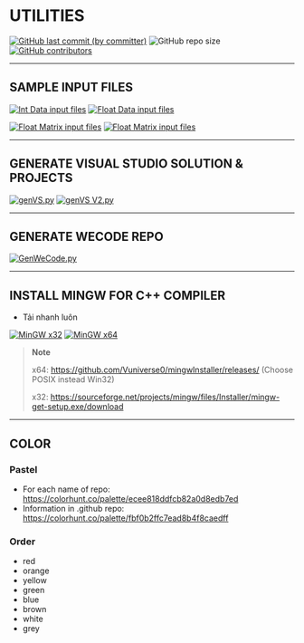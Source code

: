 # UTILITIES

[![GitHub last commit (by committer)](https://img.shields.io/github/last-commit/NMLT-NTTMK-K18/Utilities?style=for-the-badge&color=CAEDFF)](../../../commits/main)
![GitHub repo size](https://img.shields.io/github/repo-size/NMLT-NTTMK-K18/Utilities?style=for-the-badge&color=D8B4F8)
[![GitHub contributors](https://img.shields.io/github/contributors/NMLT-NTTMK-K18/Utilities?style=for-the-badge&color=FBF0B2)](../../../graphs/contributors)

---

## SAMPLE INPUT FILES

[![Int Data input files](https://img.shields.io/badge/int_data_inp-download-FF8080?style=for-the-badge)](../../releases/download/INP/INT_DATA_INP.zip)
[![Float Data input files](https://img.shields.io/badge/float_data_inp-download-FFCF96?style=for-the-badge)](../../releases/download/INP/FLOAT_DATA_INP.zip)

[![Float Matrix input files](https://img.shields.io/badge/float_matrix_inp-download-F6FDC3?style=for-the-badge)](../../releases/download/INP/FLOAT_MATRIX_DATA_INP.zip)
[![Float Matrix input files](https://img.shields.io/badge/float_matrix_inp-download-CDFAD5?style=for-the-badge)](../../releases/download/INP/FLOAT_MATRIX_DATA_INP.zip)

---

## GENERATE VISUAL STUDIO SOLUTION & PROJECTS

[![genVS.py](https://img.shields.io/badge/gen_VS-click_&_save-D2E0FB?style=for-the-badge&logo=visual-studio)](../../raw/main/Generate%20VS%20Solution%20%26%20Projects/genVS.py)
[![genVS V2.py](https://img.shields.io/badge/gen_VS_v2-click_&_save-D7E5CA?style=for-the-badge&logo=visual-studio)](../../raw/main/Generate%20VS%20Solution%20%26%20Projects/genVS_v2.py)

---

## GENERATE WECODE REPO

[![GenWeCode.py](https://img.shields.io/badge/gen_wecode-click_&_save-D2E0FB?style=for-the-badge&logo)](../../raw/main/200-wecode%20Generate/GenWeCode.py)

---

## INSTALL MINGW FOR C++ COMPILER

-   Tải nhanh luôn

[![MinGW x32](https://img.shields.io/badge/MinGW_x32-download-D2E0FB?style=for-the-badge)](../../releases/download/MinGW/MinGW.x32.zip)
[![MinGW x64](https://img.shields.io/badge/MinGW_x64-download-D7E5CA?style=for-the-badge)](../../releases/download/MinGW/MinGW.x64.zip)

> **Note**
>
> x64: https://github.com/Vuniverse0/mingwInstaller/releases/ (Choose POSIX instead Win32)
>
> x32: https://sourceforge.net/projects/mingw/files/Installer/mingw-get-setup.exe/download

---

## COLOR

### Pastel

-   For each name of repo: https://colorhunt.co/palette/ecee818ddfcb82a0d8edb7ed
-   Information in .github repo: https://colorhunt.co/palette/fbf0b2ffc7ead8b4f8caedff

### Order

-   red
-   orange
-   yellow
-   green
-   blue
-   brown
-   white
-   grey

